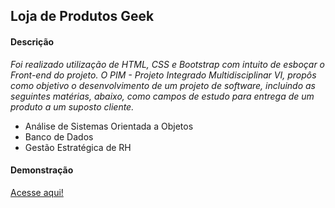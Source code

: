 ## Loja de Produtos Geek

#### Descrição

*Foi realizado utilização de HTML, CSS e Bootstrap com intuito de esboçar o Front-end do projeto. O PIM - Projeto Integrado Multidisciplinar VI, propôs como objetivo o desenvolvimento de um projeto de software, incluindo as seguintes matérias, abaixo, como campos de estudo para entrega de um produto a um suposto cliente.*

- Análise de Sistemas Orientada a Objetos
- Banco de Dados
- Gestão Estratégica de RH

#### Demonstração

[Acesse aqui!](https://ja-lourenco.github.io/GeeKings/)
